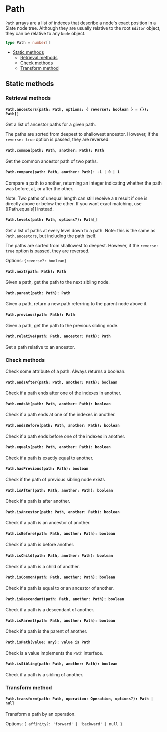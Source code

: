 # Path

`Path` arrays are a list of indexes that describe a node's exact position in a Slate node tree. Although they are usually relative to the root `Editor` object, they can be relative to any `Node` object.

```typescript
type Path = number[]
```

* [Static methods](path.md#static-methods)
  * [Retrieval methods](path.md#retrieval-methods)
  * [Check methods](path.md#check-methods)
  * [Transform method](path.md#transform-method)

## Static methods

### Retrieval methods

#### `Path.ancestors(path: Path, options: { reverse?: boolean } = {}): Path[]`

Get a list of ancestor paths for a given path.

The paths are sorted from deepest to shallowest ancestor. However, if the `reverse: true` option is passed, they are reversed.

#### `Path.common(path: Path, another: Path): Path`

Get the common ancestor path of two paths.

#### `Path.compare(path: Path, another: Path): -1 | 0 | 1`

Compare a path to another, returning an integer indicating whether the path was before, at, or after the other.

Note: Two paths of unequal length can still receive a `0` result if one is directly above or below the other. If you want exact matching, use \[\[Path.equals\]\] instead.

#### `Path.levels(path: Path, options?): Path[]`

Get a list of paths at every level down to a path. Note: this is the same as `Path.ancestors`, but including the path itself.

The paths are sorted from shallowest to deepest. However, if the `reverse: true` option is passed, they are reversed.

Options: `{reverse?: boolean}`

#### `Path.next(path: Path): Path`

Given a path, get the path to the next sibling node.

#### `Path.parent(path: Path): Path`

Given a path, return a new path referring to the parent node above it.

#### `Path.previous(path: Path): Path`

Given a path, get the path to the previous sibling node.

#### `Path.relative(path: Path, ancestor: Path): Path`

Get a path relative to an ancestor.

### Check methods

Check some attribute of a path. Always returns a boolean.

#### `Path.endsAfter(path: Path, another: Path): boolean`

Check if a path ends after one of the indexes in another.

#### `Path.endsAt(path: Path, another: Path): boolean`

Check if a path ends at one of the indexes in another.

#### `Path.endsBefore(path: Path, another: Path): boolean`

Check if a path ends before one of the indexes in another.

#### `Path.equals(path: Path, another: Path): boolean`

Check if a path is exactly equal to another.

#### `Path.hasPrevious(path: Path): boolean`

Check if the path of previous sibling node exists

#### `Path.isAfter(path: Path, another: Path): boolean`

Check if a path is after another.

#### `Path.isAncestor(path: Path, another: Path): boolean`

Check if a path is an ancestor of another.

#### `Path.isBefore(path: Path, another: Path): boolean`

Check if a path is before another.

#### `Path.isChild(path: Path, another: Path): boolean`

Check if a path is a child of another.

#### `Path.isCommon(path: Path, another: Path): boolean`

Check if a path is equal to or an ancestor of another.

#### `Path.isDescendant(path: Path, another: Path): boolean`

Check if a path is a descendant of another.

#### `Path.isParent(path: Path, another: Path): boolean`

Check if a path is the parent of another.

#### `Path.isPath(value: any): value is Path`

Check is a value implements the `Path` interface.

#### `Path.isSibling(path: Path, another: Path): boolean`

Check if a path is a sibling of another.

### Transform method

#### `Path.transform(path: Path, operation: Operation, options?): Path | null`

Transform a path by an operation.

Options: `{ affinity?: 'forward' | 'backward' | null }`

